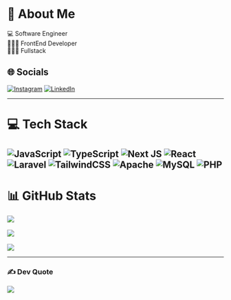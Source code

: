 # 💫 About Me
💻 Software Engineer  
🤹🏿‍♂️ FrontEnd Developer  
🏋🏿‍♂️ Fullstack  

## 🌐 Socials
[![Instagram](https://img.shields.io/badge/Instagram-%2300BFFF.svg?logo=Instagram&logoColor=white)](https://www.instagram.com/fattaharf_)  [![LinkedIn](https://img.shields.io/badge/LinkedIn-%2300AEEF.svg?logo=linkedin&logoColor=white)](https://linkedin.com/in/fattaharifnugroho)  

---

# 💻 Tech Stack
![JavaScript](https://img.shields.io/badge/javascript-%232E2E2E.svg?style=for-the-badge&logo=javascript&logoColor=%23F7DF1E)  ![TypeScript](https://img.shields.io/badge/typescript-%2300BFFF.svg?style=for-the-badge&logo=typescript&logoColor=white)  ![Next JS](https://img.shields.io/badge/Next.js-000000?style=for-the-badge&logo=nextdotjs&logoColor=white)    ![React](https://img.shields.io/badge/react-%2300D8FF.svg?style=for-the-badge&logo=react&logoColor=white)  ![Laravel](https://img.shields.io/badge/laravel-%23FF4E4E.svg?style=for-the-badge&logo=laravel&logoColor=white) ![TailwindCSS](https://img.shields.io/badge/tailwindcss-%2338B2AC.svg?style=for-the-badge&logo=tailwind-css&logoColor=white) ![Apache](https://img.shields.io/badge/apache-%23D42029.svg?style=for-the-badge&logo=apache&logoColor=white) ![MySQL](https://img.shields.io/badge/mysql-%2300f.svg?style=for-the-badge&logo=mysql&logoColor=white) ![PHP](https://img.shields.io/badge/php-%23777BB4.svg?style=for-the-badge&logo=php&logoColor=white) 
---

# 📊 GitHub Stats
![](https://github-readme-stats.vercel.app/api?username=fattah26&theme=tokyonight&hide_border=true&include_all_commits=false&count_private=false)<br/>  
![](https://github-readme-streak-stats.herokuapp.com/?user=fattah26&theme=tokyonight&hide_border=true)<br/>  
![](https://github-readme-stats.vercel.app/api/top-langs/?username=fattah26&theme=tokyonight&hide_border=true&include_all_commits=false&count_private=false&layout=compact)  

---

### ✍️ Dev Quote
![](https://quotes-github-readme.vercel.app/api?type=horizontal&theme=tokyonight)  
